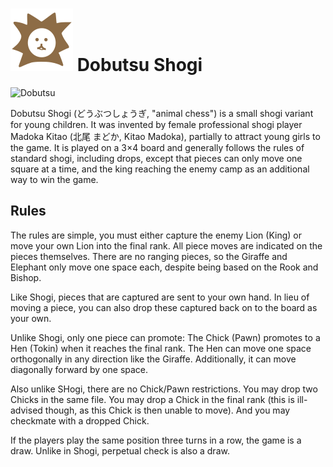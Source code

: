 
# ![Dobutsu Shogi](https://github.com/gbtami/pychess-variants/blob/master/static/icons/Dobutsu.svg) Dobutsu Shogi

![Dobutsu](https://github.com/gbtami/pychess-variants/blob/master/static/images/ShogiGuide/Dobutsu.png)

Dobutsu Shogi  (どうぶつしょうぎ, "animal chess") is a small shogi variant for young children. It was invented by female professional shogi player Madoka Kitao (北尾 まどか, Kitao Madoka), partially to attract young girls to the game. It is played on a 3×4 board and generally follows the rules of standard shogi, including drops, except that pieces can only move one square at a time, and the king reaching the enemy camp as an additional way to win the game.

## Rules

The rules are simple, you must either capture the enemy Lion (King) or move your own Lion into the final rank. All piece moves are indicated on the pieces themselves. There are no ranging pieces, so the Giraffe and Elephant only move one space each, despite being based on the Rook and Bishop.

Like Shogi, pieces that are captured are sent to your own hand. In lieu of moving a piece, you can also drop these captured back on to the board as your own.

Unlike Shogi, only one piece can promote: The Chick (Pawn) promotes to a Hen (Tokin) when it reaches the final rank. The Hen can move one space orthogonally in any direction like the Giraffe. Additionally, it can move diagonally forward by one space.

Also unlike SHogi, there are no Chick/Pawn restrictions. You may drop two Chicks in the same file. You may drop a Chick in the final rank (this is ill-advised though, as this Chick is then unable to move). And you may checkmate with a dropped Chick.

If the players play the same position three turns in a row, the game is a draw. Unlike in Shogi, perpetual check is also a draw.
